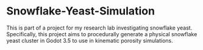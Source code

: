 # Snowflake-Yeast-Simulation

This is part of a project for my research lab investigating snowflake yeast. Specifically, this project aims to procedurally generate a physical snowflake yeast cluster in Godot 3.5 to use in kinematic porosity simulations. 
